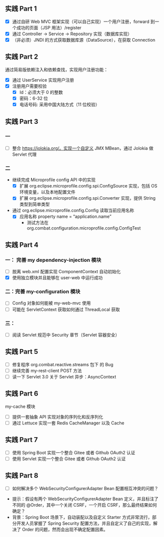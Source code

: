 ## 实践 Part 1

- [x] 通过自研 Web MVC 框架实现（可以自己实现）一个用户注册，forward 到一个成功的页面（JSP 用法）/register
- [x] 通过 Controller -> Service -> Repository 实现（数据库实现）
- [x] （非必须）JNDI 的方式获取数据库源（DataSource），在获取 Connection

## 实践 Part 2
通过简易版依赖注入和依赖查找，实现用户注册功能：
- [x] 通过 UserService 实现用户注册
- [x] 注册用户需要校验
    - [x] Id：必须大于 0 的整数
    - [x] 密码：6-32 位
    - [x] 电话号码: 采用中国大陆方式（11 位校验）

## 实践 Part 3
### 一
- [ ] 整合 https://jolokia.org/。实现一个自定义 JMX MBean，通过 Jolokia 做 Servlet 代理

### 二
- 继续完成 Microprofile config API 中的实现
  - [x] 扩展 org.eclipse.microprofile.config.spi.ConfigSource 实现，包括 OS 环境变量，以及本地配置文件
  - [x] 扩展 org.eclipse.microprofile.config.spi.Converter 实现，提供 String 类型到简单类型
- 通过 org.eclipse.microprofile.config.Config 读取当前应用名称
  - [x] 应用名称 property name = “application.name”
    - 测试方法在 org.combat.configuration.microprofile.config.ConfigTest

## 实践 Part 4
### 一： 完善 my dependency-injection 模块
- [ ] 脱离 web.xml 配置实现 ComponentContext 自动初始化
- [x] 使用独立模块并且能够在 user-web 中运行成功

### 二：完善 my-configuration 模块
- [ ] Config 对象如何能被 my-web-mvc 使用
- [ ] 可能在 ServletContext 获取如何通过 ThreadLocal 获取

### 三：
- [ ] 阅读 Servlet 规范中 Security 章节（Servlet 容器安全）

## 实践 Part 5
- [ ] 修复程序 org.combat.reactive.streams 包下 的 Bug
- [ ] 继续完善 my-rest-client POST 方法
- [ ] 读一下 Servlet 3.0 关于 Servlet 异步：AsyncContext

## 实践 Part 6
my-cache 模块
- [ ] 提供一套抽象 API 实现对象的序列化和反序列化
- [ ] 通过 Lettuce 实现一套 Redis CacheManager 以及 Cache

## 实践 Part 7
- [ ] 使用 Spring Boot 实现一个整合 Gitee 或者 Github OAuth2 认证
- [ ] 使用 Servlet 实现一个整合 Gitee 或者 Github OAuth2 认证

## 实践 Part 8
- [ ] 如何解决多个 WebSecurityConfigurerAdapter Bean 配置相互冲突的问题？
- 提示：假设有两个 WebSecurityConfigurerAdapter Bean 定义，并且标注了不同的 @Order，其中一个关闭 CSRF，一个开启 CSRF，那么最终结果如何确定？
- 背景：Spring Boot 场景下，自动装配以及自定义 Starter 方式非常流行，部分开发人员掌握了 Spring Security 配置方法，并且自定义了自己的实现，解决了 Order 的问题，然而会出现不确定配置因素。

